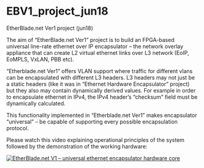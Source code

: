 # EBV1_project_jun18
EtherBlade.net Ver1 project (jun18)

The aim of “EtherBlade.net Ver1” project is to build an FPGA-based universal line-rate ethernet over IP encapsulator – the network overlay appliance that can create L2 virtual ethernet links over L3 network (EoIP, EoMPLS, VxLAN, PBB etc).

“Etherblade.net Ver1” offers VLAN support where traffic for different vlans can be encapsulated with different L3 headers. L3 headers may not just be a static headers (like it was in “Ethernet Hardware Encapsulator” project) but they also may contain dynamically derived values. For example in order to encapsulate ethernet in IPv4, the IPv4 header’s “checksum” field must be dynamically calculated.

This functionality implemented in “Etherblade.net Ver1” makes encapsulator “universal” – be capable of supporting every possible encapsulation protocol.

Please watch this video explaining operational principles of the system followed by the demonstration of the working hardware:

[![EtherBlade.net V1 – universal ethernet encapsulator hardware core](https://img.youtube.com/vi/QCqwg6KuyCg/0.jpg)](https://www.youtube.com/watch?v=QCqwg6KuyCg "EtherBlade.net V1 – universal ethernet encapsulator hardware core")
